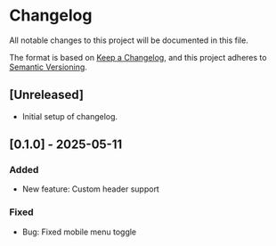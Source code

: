 # Changelog

All notable changes to this project will be documented in this file.

The format is based on [Keep a Changelog](https://keepachangelog.com/en/1.0.0/),
and this project adheres to [Semantic Versioning](https://semver.org/spec/v2.0.0.html).

## [Unreleased]

- Initial setup of changelog.

## [0.1.0] - 2025-05-11

### Added

- New feature: Custom header support

### Fixed

- Bug: Fixed mobile menu toggle

